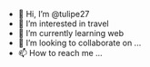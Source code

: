 - 👋 Hi, I’m @tulipe27
- 👀 I’m interested in travel
- 🌱 I’m currently learning web
- 💞️ I’m looking to collaborate on ...
- 📫 How to reach me ...

<!---
tulipe27/tulipe27 is a ✨ special ✨ repository because its `README.md` (this file) appears on your GitHub profile.
You can click the Preview link to take a look at your changes.
--->
